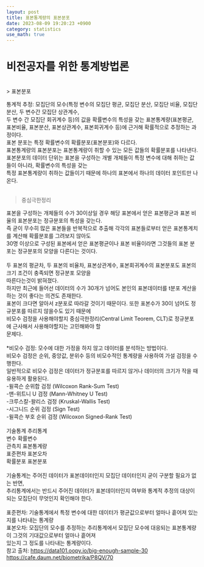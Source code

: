 ```yaml
---
layout: post
title: 표본통계량의 표본분포
date: 2023-08-09 19:20:23 +0900
category: statistics 
use_math: true
---
```

# 비전공자를 위한 통계방법론    
<br>
> 표본분포   
  
통계적 추정: 모집단의 모수(특정 변수의 모집단 평균, 모집단 분산, 모집단 비율, 모집단 분산, 두 변수간 모집단 상관계수,  
두 변수 간 모집단 회귀계수 등)의 값을 확률변수의 특성을 갖는 표본통계량(표본평균, 표본비율, 표본분산, 표본상관계수,   표본회귀계수 등)에 근거해 확률적으로 추정하는 과정이다.  
표본 분포는 특정 확률변수의 확률분포(표본분포)와 다르다.  
표본통계량의 표본분포는 표본통계량이 취할 수 있는 모든 값들의 확률분포를 나타낸다.  
표본분포의 데이터 단위는 표본을 구성하는 개별 개체들이 특정 변수에 대해 취하는 값들이 아니라, 확률변수의 특성을 갖는  
특정 표본통계량이 취하는 값들이기 때문에 하나의 표본에서 하나의 데이터 포인트만 나온다.  
<br>  
> 중심극한정리  
  
표본을 구성하는 개체들의 수가 30이상일 경우 해당 표본에서 얻은 표본평균과 표본 비율의 표본분포는 정규분포의 특성을 갖는다.  
즉 굳이 무수히 많은 표본들을 반복적으로 추출해 각각의 표본들로부터 얻은 표본통계치를 계산해 확률분포를 그려보지 않아도  
30명 이상으로 구성된 표본에서 얻은 표본평균이나 표본 비율이라면 그것들의 표본 분포는 정규분포의 모양을 다른다는 것이다.
<br>  
두 표본의 평균차, 두 표본의 비율차, 표본상관계수, 표본회귀계수의 표본분포도 표본의 크기 조건이 충족되면 정규분포 모양을  
따른다는것이 밝혀졌다.
<br>
하지만 최근에 들어선 데이터의 수가 30개가 넘어도 본인의 표본데이터를 t분포 계산을 하는 것이 좋다는 의견도 존재한다.   
표본이 크다면 알아서 z분포로 따라갈 것이기 때문이다. 또한 표본수가 30이 넘어도 정규분포를 따르지 않을수도 있기 때문에  
비모수 검정을 사용해야할지 중심극한정리(Central Limit Teorem, CLT)로 정규분포에 근사해서 사용해야할지는 고민해봐야 할   
문제다.  
<br>
*비모수 검정: 모수에 대한 가정을 하지 않고 데이터를 분석하는 방법이다.  
비모수 검정은 순위, 중앙값, 분위수 등의 비모수적인 통계량을 사용하여 가설 검정을 수행한다.  
일반적으로 비모수 검정은 데이터가 정규분포를 따르지 않거나 데이터의 크기가 작을 때 유용하게 활용된다.  
-윌콕슨 순위합 검정 (Wilcoxon Rank-Sum Test)  
-맨-위트니 U 검정 (Mann-Whitney U Test)  
-크루스칼-왈리스 검정 (Kruskal-Wallis Test)  
-시그니드 순위 검정 (Sign Test)  
-윌콕슨 부호 순위 검정 (Wilcoxon Signed-Rank Test)
<br>  
기술통계 추리통계  
변수     확률변수  
관측치   표본통계량  
표준편차 표본오차  
확률분포 표본분포  
<br>
기술통계는 주어진 데이터가 표본데이터인지 모집단 데이터인지 굳이 구분할 필요가 없는 반면,  
추리통계에서는 반드시 주어진 데이터가 표본데이터인지 여부와 통계적 추정의 대상이 되는 모집단이 무엇인지 확인해야 한다.
<br>  
표준편차: 기술통계에서 특정 변수에 대한 데이터가 평균값으로부터 얼마나 흩어져 있는지를 나타내는 통계량  
표본오차: 모집단의 모수를 추정하는 추리통계에서 모집단 모수에 대응되는 표본통계량이 그것의 기대값으로부터 얼마나 흩어져  
있는지 그 정도를 나타내는 통계량이다.
<br>
참고 출처: https://data101.oopy.io/big-enough-sample-30  
https://cafe.daum.net/biometrika/P8QV/70  


